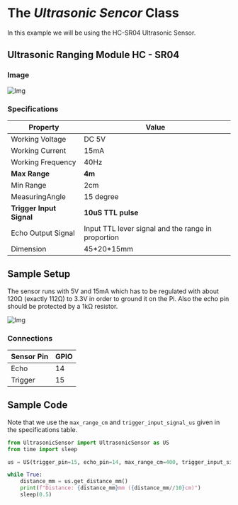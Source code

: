 # The *Ultrasonic Sencor* Class

In this example we will be using the HC-SR04 Ultrasonic Sensor.

## Ultrasonic Ranging Module HC - SR04

### Image

![Img](https://m.media-amazon.com/images/I/816Znr0INNL._SX342_.jpg)

### Specifications

|Property|Value|
|---|---|
|Working Voltage|DC 5V|
|Working Current|15mA|
|Working Frequency|40Hz|
|**Max Range**|**4m**|
|Min Range|2cm|
|MeasuringAngle|15 degree|
|**Trigger Input Signal**|**10uS TTL pulse**|
|Echo Output Signal|Input TTL lever signal and the range in proportion|
|Dimension |45\*20\*15mm|

## Sample Setup

The sensor runs with 5V and 15mA which has to be regulated with about 120Ω (exactly 112Ω) to 3.3V in order to ground it on the Pi.
Also the echo pin should be protected by a 1kΩ resistor.

![Img](USSampleImage.jpg)

### Connections

|Sensor Pin|GPIO|
|---|---|
|Echo|14|
|Trigger|15|

## Sample Code

Note that we use the `max_range_cm` and `trigger_input_signal_us` given in the specifications table.

```python
from UltrasonicSensor import UltrasonicSensor as US
from time import sleep

us = US(trigger_pin=15, echo_pin=14, max_range_cm=400, trigger_input_signal_us=10)

while True:
    distance_mm = us.get_distance_mm()
    print(f"Distance: {distance_mm}mm ({distance_mm//10}cm)")
    sleep(0.5)

```
